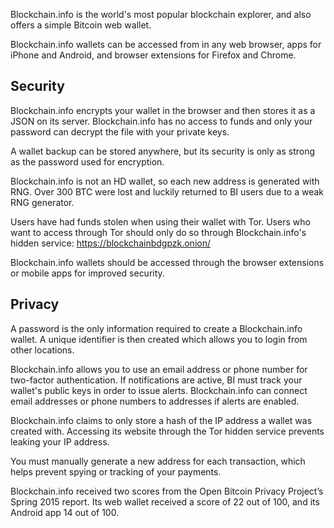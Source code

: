 Blockchain.info is the world's most popular blockchain explorer, and also offers a simple Bitcoin web wallet.

Blockchain.info wallets can be accessed from in any web browser, apps for iPhone and Android, and browser extensions for Firefox and Chrome.

## Security 

Blockchain.info encrypts your wallet in the browser and then stores it as a JSON on its server.  Blockchain.info has no access to funds and only your password can decrypt the file with your private keys.

A wallet backup can be stored anywhere, but its security is only as strong as the password used for encryption.

Blockchain.info is not an HD wallet, so each new address is generated with RNG. Over 300 BTC were lost and luckily returned to BI users due to a weak RNG generator.

Users have had funds stolen when using their wallet with Tor. Users who want to access through Tor should only do so through Blockchain.info's hidden service: https://blockchainbdgpzk.onion/

Blockchain.info wallets should be accessed through the browser extensions or mobile apps for improved security.

## Privacy

A password is the only information required to create a Blockchain.info wallet. A unique identifier is then created which allows you to login from other locations.

Blockchain.info allows you to use an email address or phone number for two-factor authentication. If notifications are active, BI must track your wallet's public keys in order to issue alerts. Blockchain.info can connect email addresses or phone numbers to addresses if alerts are enabled.

Blockchain.info claims to only store a hash of the IP address a wallet was created with. Accessing its website through the Tor hidden service prevents leaking your IP address.

You must manually generate a new address for each transaction, which helps prevent spying or tracking of your payments. 

Blockchain.info received two scores from the Open Bitcoin Privacy Project’s Spring 2015 report. Its web wallet received a score of 22 out of 100, and its Android app 14 out of 100.
